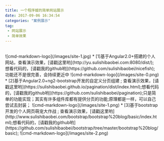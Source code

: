 ```yaml
---
title: 一个程序媛的简单网站展示
date: 2017-09-06 16:34:54
categories: "案例展示"
tag:
 - 网站展示  
 - 简单效果
---
```

<br/>
![cmd-markdown-logo](/images/site-1.jpg)
* [1]基于Angular2.0+搭建的个人网站，查看演示效果，[请戳这里哟](http://yu.sulishibaobei.com:8080/dist/); 想看代码的，[请戳我的github哟](https://github.com/sulishibaobei/nicefish);功能还不是很完善，会持续更近中
 ![cmd-markdown-logo](/images/site-0.png)
* [2]基于Angular2.0+ng2-bootstrap开发的自定义分页组建 ; 查看演示效果，[请戳这里哟](https://sulishibaobei.github.io/pagination/dist/index.html);想看代码的，[请戳我的github哟](https://github.com/sulishibaobei/pagination);只是简单的功能实现；其实有许多组件库都有提供分页的功能;原理都是一样，可以自己尝试去封装；
 ![cmd-markdown-logo](/images/site-1.png)
* [3]基于bootstrap开发的个人网页萌宠大作战 ; 查看演示效果，[请戳这里哟](http://www.sulishibaobei.com/bootstrap/bootstrap%20blog/basic/index.html);想看代码的，[请戳我的github哟](https://github.com/sulishibaobei/bootstrap/tree/master/bootstrap%20blog/basic);
 ![cmd-markdown-logo](/images/site-2.png)